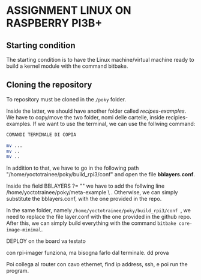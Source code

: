 # ASSIGNMENT LINUX ON RASPBERRY PI3B+

## Starting condition

The starting condition is to have the Linux machine/virtual machine ready to build a kernel module with the command bitbake. 

## Cloning the repository

To repository must be cloned in the `/poky` folder. 


Inside the latter, we should have another folder called *recipes-examples*. We have to copy/move  the two folder, nomi delle cartelle, inside recipies-examples. If we want to use the terminal, we can use the follwing command:



```bash
COMANDI TERMINALE DI COPIA

mv ...
mv ..
mv ..

```

In addition to that, we have to go in the following path "/home/yoctotrainee/poky/build_rpi3/conf" and open the file **bblayers.conf**. 



Inside the field BBLAYERS ?= "" we have to add the follwing line /home/yoctotrainee/poky/meta-example \ . Otherwise, we can simply substitute the bblayers.conf, with the one provided in the repo. 



In the same folder, namely ```/home/yoctotrainee/poky/build_rpi3/conf ```, we need to replace the file layer.conf with the one provided in the github repo. After this, we can simply build everything with the command ``` bitbake core-image-minimal ```. 



DEPLOY on the board  va testato



con rpi-imager funziona, ma bisogna farlo dal terminale. dd prova



Poi collega al router con cavo ethernet, find ip address, ssh, e poi run the program.

